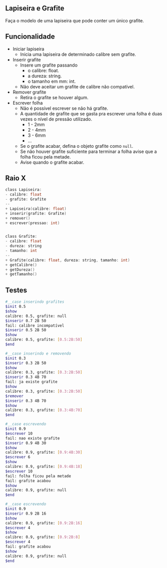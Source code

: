 ## Lapiseira e Grafite

Faça o modelo de uma lapiseira que pode conter um único grafite.

## Funcionalidade
- Iniciar lapiseira
    - Inicia uma lapiseira de determinado calibre sem grafite.
- Inserir grafite
    - Insere um grafite passando
        - o calibre: float.
        - a dureza: string.
        - o tamanho em mm: int.
    - Não deve aceitar um grafite de calibre não compatível.
- Remover grafite
    - Retira o grafite se houver algum.
- Escrever folha
    - Não é possível escrever se não há grafite.
    - A quantidade de grafite que se gasta pra escrever uma folha é duas vezes o nível de pressão utilizado.
        - 1 - 2mm
        - 2 - 4mm
        - 3 - 6mm
        - ...
    - Se o grafite acabar, defina o objeto grafite como `null`.
    - Se não houver grafite suficiente para terminar a folha avise que a folha ficou pela metade.
    - Avise quando o grafite acabar.

## Raio X

```c
class Lapiseira:
- calibre: float
- grafite: Grafite
--
+ Lapiseira(calibre: float)
+ inserir(grafite: Grafite)
+ remover()
+ escrever(pressao: int)


class Grafite:
- calibre: float
- dureza: string
- tamanho: int
--
+ Grafite(calibre: float, dureza: string, tamanho: int)
+ getCalibre()
+ getDureza()
+ getTamanho()

```


## Testes

```bash
#__case inserindo grafites
$init 0.5
$show
calibre: 0.5, grafite: null
$inserir 0.7 2B 50
fail: calibre incompatível
$inserir 0.5 2B 50
$show
calibre: 0.5, grafite: [0.5:2B:50]
$end
```

```bash
#__case inserindo e removendo
$init 0.3
$inserir 0.3 2B 50
$show
calibre: 0.3, grafite: [0.3:2B:50]
$inserir 0.3 4B 70
fail: ja existe grafite
$show
calibre: 0.3, grafite: [0.3:2B:50]
$remover
$inserir 0.3 4B 70
$show
calibre: 0.3, grafite: [0.3:4B:70]
$end
```

```bash
#__case escrevendo
$init 0.9
$escrever 10
fail: nao existe grafite
$inserir 0.9 4B 30
$show
calibre: 0.9, grafite: [0.9:4B:30]
$escrever 6
$show
calibre: 0.9, grafite: [0.9:4B:18]
$escrever 10
fail: folha ficou pela metade
fail: grafite acabou
$show
calibre: 0.9, grafite: null
$end
```

```bash
#__case escrevendo
$init 0.9
$inserir 0.9 2B 16
$show
calibre: 0.9, grafite: [0.9:2B:16]
$escrever 4
$show
calibre: 0.9, grafite: [0.9:2B:8]
$escrever 4
fail: grafite acabou
$show
calibre: 0.9, grafite: null
$end
```